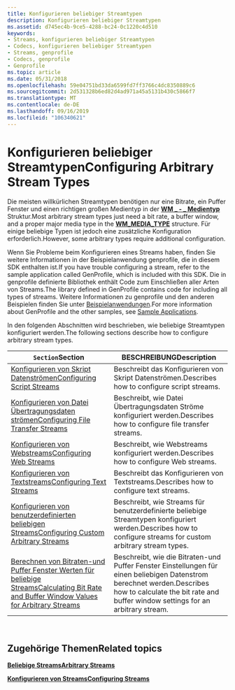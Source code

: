 ```yaml
---
title: Konfigurieren beliebiger Streamtypen
description: Konfigurieren beliebiger Streamtypen
ms.assetid: d745ec4b-9ce5-4288-bc24-0c1220c4d510
keywords:
- Streams, konfigurieren beliebiger Streamtypen
- Codecs, konfigurieren beliebiger Streamtypen
- Streams, genprofile
- Codecs, genprofile
- Genprofile
ms.topic: article
ms.date: 05/31/2018
ms.openlocfilehash: 59e04751bd33da6599fd7ff3766c4dc8350889c6
ms.sourcegitcommit: 2d531328b6ed82d4ad971a45a5131b430c5866f7
ms.translationtype: MT
ms.contentlocale: de-DE
ms.lasthandoff: 09/16/2019
ms.locfileid: "106340621"
---
```

# <a name="configuring-arbitrary-stream-types"></a><span data-ttu-id="56858-108">Konfigurieren beliebiger Streamtypen</span><span class="sxs-lookup"><span data-stu-id="56858-108">Configuring Arbitrary Stream Types</span></span>

<span data-ttu-id="56858-109">Die meisten willkürlichen Streamtypen benötigen nur eine Bitrate, ein Puffer Fenster und einen richtigen großen Medientyp in der [**WM \_ - \_ Medientyp**](/previous-versions/windows/desktop/api/wmsdkidl/ns-wmsdkidl-wm_media_type) Struktur.</span><span class="sxs-lookup"><span data-stu-id="56858-109">Most arbitrary stream types just need a bit rate, a buffer window, and a proper major media type in the [**WM\_MEDIA\_TYPE**](/previous-versions/windows/desktop/api/wmsdkidl/ns-wmsdkidl-wm_media_type) structure.</span></span> <span data-ttu-id="56858-110">Für einige beliebige Typen ist jedoch eine zusätzliche Konfiguration erforderlich.</span><span class="sxs-lookup"><span data-stu-id="56858-110">However, some arbitrary types require additional configuration.</span></span>

<span data-ttu-id="56858-111">Wenn Sie Probleme beim Konfigurieren eines Streams haben, finden Sie weitere Informationen in der Beispielanwendung genprofile, die in diesem SDK enthalten ist.</span><span class="sxs-lookup"><span data-stu-id="56858-111">If you have trouble configuring a stream, refer to the sample application called GenProfile, which is included with this SDK.</span></span> <span data-ttu-id="56858-112">Die in genprofile definierte Bibliothek enthält Code zum Einschließen aller Arten von Streams.</span><span class="sxs-lookup"><span data-stu-id="56858-112">The library defined in GenProfile contains code for including all types of streams.</span></span> <span data-ttu-id="56858-113">Weitere Informationen zu genprofile und den anderen Beispielen finden Sie unter [Beispielanwendungen](sample-applications.md).</span><span class="sxs-lookup"><span data-stu-id="56858-113">For more information about GenProfile and the other samples, see [Sample Applications](sample-applications.md).</span></span>

<span data-ttu-id="56858-114">In den folgenden Abschnitten wird beschrieben, wie beliebige Streamtypen konfiguriert werden.</span><span class="sxs-lookup"><span data-stu-id="56858-114">The following sections describe how to configure arbitrary stream types.</span></span>



| <span data-ttu-id="56858-115">`Section`</span><span class="sxs-lookup"><span data-stu-id="56858-115">Section</span></span>                                                                                                                                        | <span data-ttu-id="56858-116">BESCHREIBUNG</span><span class="sxs-lookup"><span data-stu-id="56858-116">Description</span></span>                                                                                 |
|------------------------------------------------------------------------------------------------------------------------------------------------|---------------------------------------------------------------------------------------------|
| [<span data-ttu-id="56858-117">Konfigurieren von Skript Datenströmen</span><span class="sxs-lookup"><span data-stu-id="56858-117">Configuring Script Streams</span></span>](configuring-script-streams.md)                                                                                   | <span data-ttu-id="56858-118">Beschreibt das Konfigurieren von Skript Datenströmen.</span><span class="sxs-lookup"><span data-stu-id="56858-118">Describes how to configure script streams.</span></span>                                                  |
| [<span data-ttu-id="56858-119">Konfigurieren von Datei Übertragungsdaten strömen</span><span class="sxs-lookup"><span data-stu-id="56858-119">Configuring File Transfer Streams</span></span>](configuring-file-transfer-streams.md)                                                                     | <span data-ttu-id="56858-120">Beschreibt, wie Datei Übertragungsdaten Ströme konfiguriert werden.</span><span class="sxs-lookup"><span data-stu-id="56858-120">Describes how to configure file transfer streams.</span></span>                                           |
| [<span data-ttu-id="56858-121">Konfigurieren von Webstreams</span><span class="sxs-lookup"><span data-stu-id="56858-121">Configuring Web Streams</span></span>](configuring-web-streams.md)                                                                                         | <span data-ttu-id="56858-122">Beschreibt, wie Webstreams konfiguriert werden.</span><span class="sxs-lookup"><span data-stu-id="56858-122">Describes how to configure Web streams.</span></span>                                                     |
| [<span data-ttu-id="56858-123">Konfigurieren von Textstreams</span><span class="sxs-lookup"><span data-stu-id="56858-123">Configuring Text Streams</span></span>](configuring-text-streams.md)                                                                                       | <span data-ttu-id="56858-124">Beschreibt das Konfigurieren von Textstreams.</span><span class="sxs-lookup"><span data-stu-id="56858-124">Describes how to configure text streams.</span></span>                                                    |
| [<span data-ttu-id="56858-125">Konfigurieren von benutzerdefinierten beliebigen Streams</span><span class="sxs-lookup"><span data-stu-id="56858-125">Configuring Custom Arbitrary Streams</span></span>](configuring-custom-arbitrary-streams.md)                                                               | <span data-ttu-id="56858-126">Beschreibt, wie Streams für benutzerdefinierte beliebige Streamtypen konfiguriert werden.</span><span class="sxs-lookup"><span data-stu-id="56858-126">Describes how to configure streams for custom arbitrary stream types.</span></span>                       |
| [<span data-ttu-id="56858-127">Berechnen von Bitraten-und Puffer Fenster Werten für beliebige Streams</span><span class="sxs-lookup"><span data-stu-id="56858-127">Calculating Bit Rate and Buffer Window Values for Arbitrary Streams</span></span>](calculating-bit-rate-and-buffer-window-values-for-arbitrary-streams.md) | <span data-ttu-id="56858-128">Beschreibt, wie die Bitraten-und Puffer Fenster Einstellungen für einen beliebigen Datenstrom berechnet werden.</span><span class="sxs-lookup"><span data-stu-id="56858-128">Describes how to calculate the bit rate and buffer window settings for an arbitrary stream.</span></span> |



 

## <a name="related-topics"></a><span data-ttu-id="56858-129">Zugehörige Themen</span><span class="sxs-lookup"><span data-stu-id="56858-129">Related topics</span></span>

<dl> <dt>

[<span data-ttu-id="56858-130">**Beliebige Streams**</span><span class="sxs-lookup"><span data-stu-id="56858-130">**Arbitrary Streams**</span></span>](arbitrary-streams.md)
</dt> <dt>

[<span data-ttu-id="56858-131">**Konfigurieren von Streams**</span><span class="sxs-lookup"><span data-stu-id="56858-131">**Configuring Streams**</span></span>](configuring-streams.md)
</dt> </dl>

 

 




